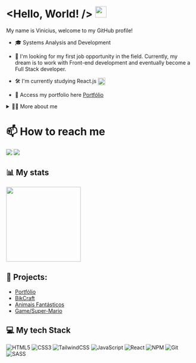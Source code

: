 <!--título-->
# <Hello, World! /> <img src="https://user-images.githubusercontent.com/88801243/199815257-318033b3-ab91-4f0e-a69e-9a949aed5790.gif" width="30">

<!-- Presentation -->
<p>
  My name is Vinicius, welcome to my GitHub profile!

  - 🎓 Systems Analysis and Development
    
  - 🔭 I'm looking for my first job opportunity in the field. Currently, my dream is to work with Front-end development and eventually become a Full Stack developer.

  - 🛠 I'm currently studying React.js <img align="center" src="https://img.icons8.com/?size=100&id=123603&format=png&color=000000" width="20">

  - 🔎 Access my portfolio here [Portfólio](https://eufigueira.github.io/newRepository/)
  
</p>

<!-- Dropdown -->
<details>
  <summary>👨‍💻 More about me</summary>

  - 💬 I am 25 years old and currently reside in Ribeirão Preto, Brazil. I recently graduated in Systems Analysis and Development and am seeking my first professional opportunity in the field. At present, I work as a nurse, but I am in the process of transitioning to the technology sector. I believe that my background in healthcare has been instrumental in developing my soft skills, which I consider essential for excelling as a professional in the technology industry as well.

  - ⚡ Since childhood, I have been passionate about technology and computer science, and I believe this passion is the main motivation that drives me to keep learning more about this field every day. In my free time, I enjoy playing online games and watching movies and TV shows. I believe that our personal interests contribute to a more refined perception of things and problem-solving. \o/
</details>

<!-- Reach Me -->
# 📫 How to reach me

  <div> 
    <a href ="mailto:figueiravinicius1@gmail.com" target="_blank"><img src="https://img.shields.io/badge/-Gmail-%23333?style=for-the-badge&logo=gmail&logoColor=white" target="_blank"></a>
    <a href="https://www.linkedin.com/in/viniciusfigueiras/" target="_blank"><img src="https://img.shields.io/badge/-LinkedIn-%230077B5?style=for-the-badge&logo=linkedin&logoColor=white" target="_blank"></a>     
  </div>

<!-- GithubStats -->
## 📊 My stats
<a href="https://github.com/eufigueira/github-readme-stats">
  <img height=200 align="center" src="https://github-readme-stats.vercel.app/api?username=eufigueira&show_icons=true&theme=algolia" />
</a>

<!-- Portfolio -->
## 🔎 Projects:
- [Portfólio](https://eufigueira.github.io/newRepository/)
- [BikCraft](https://eufigueira.github.io/Bikcraft2/)
- [Animais Fantásticos](https://eufigueira.github.io/animaisFantasticos/)
- [Game/Super-Mario](https://eufigueira.github.io/Game-superMario/)
  
<!-- Tech Stack -->
## 💻 My tech Stack
<!-- Skills: Programming Languages -->
  ![HTML5](https://img.shields.io/badge/html5-%23E34F26.svg?style=for-the-badge&logo=html5&logoColor=white)
  ![CSS3](https://img.shields.io/badge/css3-%231572B6.svg?style=for-the-badge&logo=css3&logoColor=white)
  ![TailwindCSS](https://img.shields.io/badge/tailwindcss-%2338B2AC.svg?style=for-the-badge&logo=tailwind-css&logoColor=white)
  ![JavaScript](https://img.shields.io/badge/javascript-%23323330.svg?style=for-the-badge&logo=javascript&logoColor=%23F7DF1E)
  ![React](https://img.shields.io/badge/react-%2320232a.svg?style=for-the-badge&logo=react&logoColor=%2361DAFB)
  ![NPM](https://img.shields.io/badge/NPM-%23CB3837.svg?style=for-the-badge&logo=npm&logoColor=white)
  ![Git](https://img.shields.io/badge/git-%23F05033.svg?style=for-the-badge&logo=git&logoColor=white)
  ![SASS](https://img.shields.io/badge/SASS-hotpink.svg?style=for-the-badge&logo=SASS&logoColor=white)
